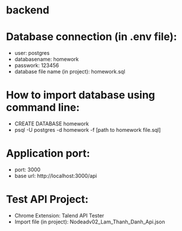 # backend

# Database connection (in .env file):
 - user: postgres
 - databasename: homework
 - passwork: 123456
 - database file name (in project): homework.sql
   
# How to import database using command line:
 - CREATE DATABASE homework
 - psql -U postgres -d homework -f [path to homework file.sql]

# Application port:
 - port: 3000
 - base url: http://localhost:3000/api


# Test API Project:
 - Chrome Extension: Talend API Tester
 - Import file (in project): Nodeadv02_Lam_Thanh_Danh_Api.json
